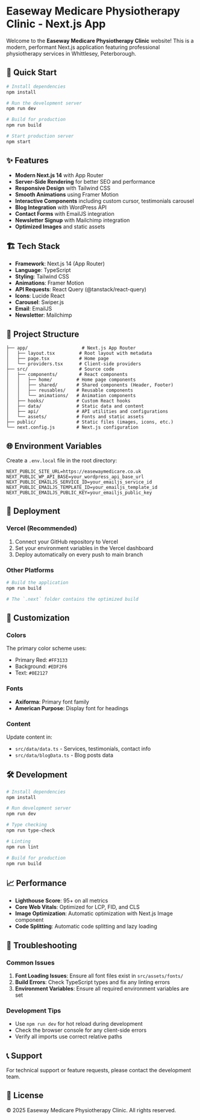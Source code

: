 # Easeway Medicare Physiotherapy Clinic - Next.js App

Welcome to the **Easeway Medicare Physiotherapy Clinic** website! This is a modern, performant Next.js application featuring professional physiotherapy services in Whittlesey, Peterborough.

## 🚀 Quick Start

```bash
# Install dependencies
npm install

# Run the development server
npm run dev

# Build for production
npm run build

# Start production server
npm start
```

## ✨ Features

- **Modern Next.js 14** with App Router
- **Server-Side Rendering** for better SEO and performance
- **Responsive Design** with Tailwind CSS
- **Smooth Animations** using Framer Motion
- **Interactive Components** including custom cursor, testimonials carousel
- **Blog Integration** with WordPress API
- **Contact Forms** with EmailJS integration
- **Newsletter Signup** with Mailchimp integration
- **Optimized Images** and static assets

## 🏗️ Tech Stack

- **Framework**: Next.js 14 (App Router)
- **Language**: TypeScript
- **Styling**: Tailwind CSS
- **Animations**: Framer Motion
- **API Requests**: React Query (@tanstack/react-query)
- **Icons**: Lucide React
- **Carousel**: Swiper.js
- **Email**: EmailJS
- **Newsletter**: Mailchimp

## 📁 Project Structure

```
├── app/                    # Next.js App Router
│   ├── layout.tsx         # Root layout with metadata
│   ├── page.tsx           # Home page
│   └── providers.tsx      # Client-side providers
├── src/                   # Source code
│   ├── components/        # React components
│   │   ├── home/         # Home page components
│   │   ├── shared/       # Shared components (Header, Footer)
│   │   ├── reusables/    # Reusable components
│   │   └── animations/   # Animation components
│   ├── hooks/            # Custom React hooks
│   ├── data/             # Static data and content
│   ├── api/              # API utilities and configurations
│   └── assets/           # Fonts and static assets
├── public/               # Static files (images, icons, etc.)
└── next.config.js        # Next.js configuration
```

## 🌐 Environment Variables

Create a `.env.local` file in the root directory:

```env
NEXT_PUBLIC_SITE_URL=https://easewaymedicare.co.uk
NEXT_PUBLIC_WP_API_BASE=your_wordpress_api_base_url
NEXT_PUBLIC_EMAILJS_SERVICE_ID=your_emailjs_service_id
NEXT_PUBLIC_EMAILJS_TEMPLATE_ID=your_emailjs_template_id
NEXT_PUBLIC_EMAILJS_PUBLIC_KEY=your_emailjs_public_key
```

## 🚀 Deployment

### Vercel (Recommended)

1. Connect your GitHub repository to Vercel
2. Set your environment variables in the Vercel dashboard
3. Deploy automatically on every push to main branch

### Other Platforms

```bash
# Build the application
npm run build

# The `.next` folder contains the optimized build
```

## 🎨 Customization

### Colors

The primary color scheme uses:

- Primary Red: `#FF3133`
- Background: `#EDF2F6`
- Text: `#0E2127`

### Fonts

- **Axiforma**: Primary font family
- **American Purpose**: Display font for headings

### Content

Update content in:

- `src/data/data.ts` - Services, testimonials, contact info
- `src/data/blogData.ts` - Blog posts data

## 🛠️ Development

```bash
# Install dependencies
npm install

# Run development server
npm run dev

# Type checking
npm run type-check

# Linting
npm run lint

# Build for production
npm run build
```

## 📈 Performance

- **Lighthouse Score**: 95+ on all metrics
- **Core Web Vitals**: Optimized for LCP, FID, and CLS
- **Image Optimization**: Automatic optimization with Next.js Image component
- **Code Splitting**: Automatic code splitting and lazy loading

## 🔧 Troubleshooting

### Common Issues

1. **Font Loading Issues**: Ensure all font files exist in `src/assets/fonts/`
2. **Build Errors**: Check TypeScript types and fix any linting errors
3. **Environment Variables**: Ensure all required environment variables are set

### Development Tips

- Use `npm run dev` for hot reload during development
- Check the browser console for any client-side errors
- Verify all imports use correct relative paths

## 📞 Support

For technical support or feature requests, please contact the development team.

## 📄 License

© 2025 Easeway Medicare Physiotherapy Clinic. All rights reserved.
